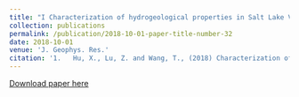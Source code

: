 ```yaml
---
title: "I Characterization of hydrogeological properties in Salt Lake Valley, Utah using InSAR"
collection: publications
permalink: /publication/2018-10-01-paper-title-number-32
date: 2018-10-01
venue: 'J. Geophys. Res.'
citation: '1.	Hu, X., Lu, Z. and Wang, T., (2018) Characterization of hydrogeological properties in Salt Lake Valley, Utah using InSAR, J. Geophys. Res, doi: 10.1029/2017JF004497'
---
```

[Download paper here](http://academicpages.github.io/files/paper2.pdf)
